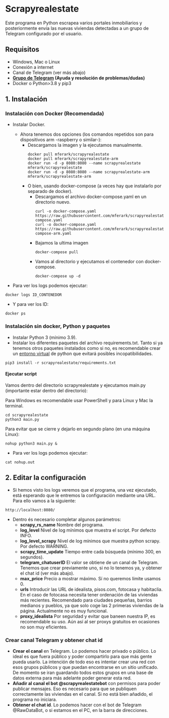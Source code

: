 # Scrapyrealestate

Este programa en Python escrapea varios portales inmobiliarios y posteriormente envía las nuevas viviendas detectadas a un grupo de Telegram configurado por el usuario.

## Requisitos

- Windows, Mac o Linux
- Conexión a internet
- Canal de Telegram (ver más abajo)
- <b><a href="https://t.me/scrapyrealestate">Grupo de Telegram</a> (Ayuda y resolución de problemas/dudas)</b>
- Docker o Python>3.8 y pip3

## 1. Instalación
### Instalación con Docker (Recomendada)
- Instalar Docker.
  - Ahora tenemos dos opciones (los comandos repetidos son para dispositivos arm -raspberry o similar-):
    - Descargamos la imagen y la ejecutamos manualmente.
      ```
      docker pull mferark/scrapyrealestate
      docker pull mferark/scrapyrealestate-arm
      docker run -d -p 8080:8080 --name scrapyrealestate mferark/scrapyrealestate
      docker run -d -p 8080:8080 --name scrapyrealestate-arm mferark/scrapyrealestate-arm
      ```
    - O bien, usando docker-compose (a veces hay que instalarlo por separado de docker).
      - Descargamos el archivo docker-compose.yaml en un directorio nuevo.
        ```
        curl -o docker-compose.yaml https://raw.githubusercontent.com/mferark/scrapyrealestate/master/docker-compose.yaml
        curl -o docker-compose.yaml https://raw.githubusercontent.com/mferark/scrapyrealestate/master/docker-compose-arm.yaml
        ```
      - Bajamos la ultima imagen
        ```
        docker-compose pull
        ```
      - Vamos al directorio y ejecutamos el contenedor con docker-compose.
        ```
        docker-compose up -d
        ```
    
- Para ver los logs podemos ejecutar:
```
docker logs ID_CONTENEDOR
```
- Y para ver los ID:
```
docker ps
```

### Instalación sin docker, Python y paquetes
- Instalar Python 3 (mínimo 3.9).
- Instalar los diferentes paquetes del archivo requirements.txt. Tanto si ya tenemos otros paquetes instalados como si no, es recomendable crear un <a href="https://docs.python.org/es/3/tutorial/venv.html">entorno virtual</a> de python que evitará posibles incopatibilidades.
```
pip3 install -r scrapyrealestate/requirements.txt
```

#### Ejecutar script 
Vamos dentro del directorio scrapyrealestate y ejecutamos main.py (importante estar dentro del directorio):

Para Windows es recomendable usar PowerShell y para Linux y Mac la terminal.
```
cd scrapyrealestate
python3 main.py
```
Para evitar que se cierre y dejarlo en segundo plano (en una máquina Linux):

```
nohup python3 main.py &
```
- Para ver los logs podemos ejecutar:
```
cat nohup.out
```

## 2. Editar la configuración

- Si hemos visto los logs veremos que el programa, una vez ejecutado, está esperando que le entremos la configuración mediante una URL. Para ello vamos a la siguiente:
```
http://localhost:8080/
```

- Dentro és necesario completar algunos parámetros:
  - **scrapy_rs_name** Nombre del programa.
  - **log_level** Nivel de log mínimos que muestra el script. Por defecto INFO.
  - **log_level_scrapy** Nivel de log mínimos que muestra python scrapy. Por defecto WARNING.
  - **scrapy_time_update** Tiempo entre cada búsqueda (mínimo 300, en segundos).
  - **telegram_chatuserID** El valor se obtiene de un canal de Telegram. Tenemos que crear previamente uno, si no lo tenemos ya, y obtener el chat id (ver más abajo).
  - **max_price** Precio a mostrar máximo. Sí no queremos límite usamos 0.
  - **urls** Introducir las URL de idealista, pisos.com, fotocasa y habitaclia. En el caso de fotocasa necesita tener ordenación de las viviendas más recientes. Recomendado para ciudades pequeñas, barrios medianos y pueblos, ya que solo coge las 2 primeras viviendas de la página. Actualmente no es muy funcional.
  - **proxy_idealista** Por seguridad y evitar que baneen nuestra IP, es recomendable su uso. Aún así al ser proxys gratuitos en ocasiones no son muy eficientes.
  
### Crear canal Telegram y obtener chat id
- **Crear el canal** en Telegram. Lo podemos hacer privado o público. Lo ideal es que fuera público y poder compartirlo para que más gente pueda usarlo. La intención de todo eso es intentar crear una red con esos grupos públicos y que puedan encontrarse en un sitio unificado. De momento se iran guardando todos estos grupos en una base de datos externa para más adelante poder generar esta red.
- **Añadir al canal el bot @scrapyrealestatebot** con permisos para poder publicar mensajes. Eso es necesario para que se publiquen correctamente las viviendas en el canal. Si no está bien añadido, el programa no iniciara.
- **Obtener el chat id**. Lo podemos hacer con el bot de Telegram @RawDataBot, o si estamos en el PC, en la barra de direcciones.